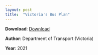 ```yaml
---
layout: post
title:  "Victoria's Bus Plan"
---
```


**Download**: [Download](./docs/victoriabusplan.pdf)

**Author**: Department of Transport (Victoria)

**Year**: 2021
